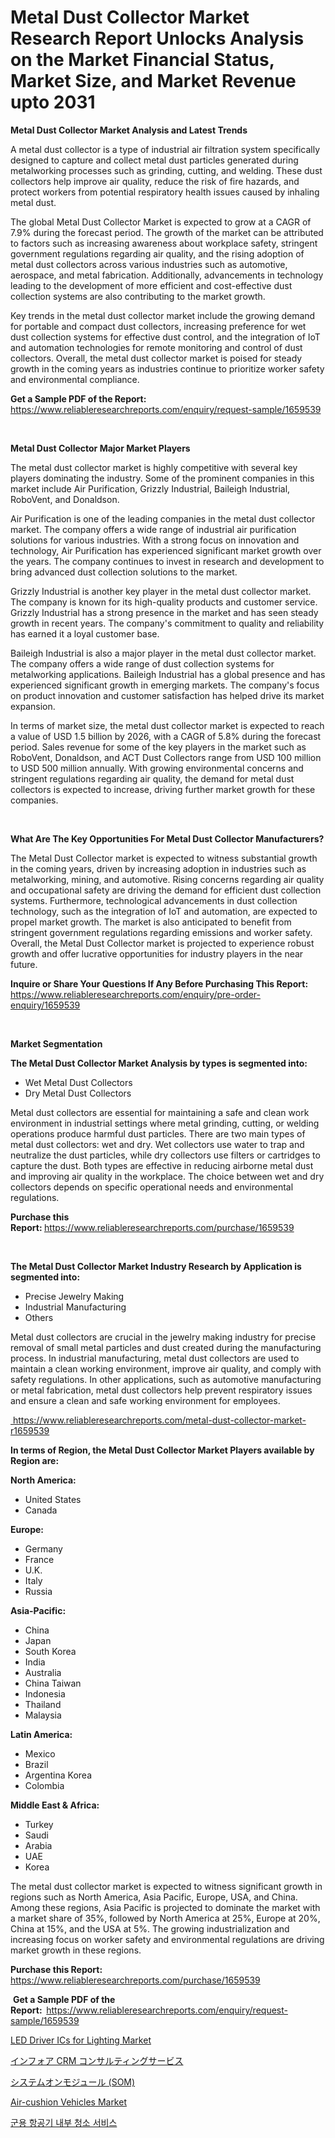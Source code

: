 <p><h1>Metal Dust Collector Market Research Report Unlocks Analysis on the Market Financial Status, Market Size, and Market Revenue upto 2031</h1></p><p><strong>Metal Dust Collector Market Analysis and Latest Trends</strong></p>
<p><p>A metal dust collector is a type of industrial air filtration system specifically designed to capture and collect metal dust particles generated during metalworking processes such as grinding, cutting, and welding. These dust collectors help improve air quality, reduce the risk of fire hazards, and protect workers from potential respiratory health issues caused by inhaling metal dust.</p><p>The global Metal Dust Collector Market is expected to grow at a CAGR of 7.9% during the forecast period. The growth of the market can be attributed to factors such as increasing awareness about workplace safety, stringent government regulations regarding air quality, and the rising adoption of metal dust collectors across various industries such as automotive, aerospace, and metal fabrication. Additionally, advancements in technology leading to the development of more efficient and cost-effective dust collection systems are also contributing to the market growth.</p><p>Key trends in the metal dust collector market include the growing demand for portable and compact dust collectors, increasing preference for wet dust collection systems for effective dust control, and the integration of IoT and automation technologies for remote monitoring and control of dust collectors. Overall, the metal dust collector market is poised for steady growth in the coming years as industries continue to prioritize worker safety and environmental compliance.</p></p>
<p><strong>Get a Sample PDF of the Report:&nbsp;</strong> <a href="https://www.reliableresearchreports.com/enquiry/request-sample/1659539">https://www.reliableresearchreports.com/enquiry/request-sample/1659539</a></p>
<p>&nbsp;</p>
<p><strong>Metal Dust Collector Major Market Players</strong></p>
<p><p>The metal dust collector market is highly competitive with several key players dominating the industry. Some of the prominent companies in this market include Air Purification, Grizzly Industrial, Baileigh Industrial, RoboVent, and Donaldson.</p><p>Air Purification is one of the leading companies in the metal dust collector market. The company offers a wide range of industrial air purification solutions for various industries. With a strong focus on innovation and technology, Air Purification has experienced significant market growth over the years. The company continues to invest in research and development to bring advanced dust collection solutions to the market.</p><p>Grizzly Industrial is another key player in the metal dust collector market. The company is known for its high-quality products and customer service. Grizzly Industrial has a strong presence in the market and has seen steady growth in recent years. The company's commitment to quality and reliability has earned it a loyal customer base.</p><p>Baileigh Industrial is also a major player in the metal dust collector market. The company offers a wide range of dust collection systems for metalworking applications. Baileigh Industrial has a global presence and has experienced significant growth in emerging markets. The company's focus on product innovation and customer satisfaction has helped drive its market expansion.</p><p>In terms of market size, the metal dust collector market is expected to reach a value of USD 1.5 billion by 2026, with a CAGR of 5.8% during the forecast period. Sales revenue for some of the key players in the market such as RoboVent, Donaldson, and ACT Dust Collectors range from USD 100 million to USD 500 million annually. With growing environmental concerns and stringent regulations regarding air quality, the demand for metal dust collectors is expected to increase, driving further market growth for these companies.</p></p>
<p>&nbsp;</p>
<p><strong>What Are The Key Opportunities For Metal Dust Collector Manufacturers?</strong></p>
<p><p>The Metal Dust Collector market is expected to witness substantial growth in the coming years, driven by increasing adoption in industries such as metalworking, mining, and automotive. Rising concerns regarding air quality and occupational safety are driving the demand for efficient dust collection systems. Furthermore, technological advancements in dust collection technology, such as the integration of IoT and automation, are expected to propel market growth. The market is also anticipated to benefit from stringent government regulations regarding emissions and worker safety. Overall, the Metal Dust Collector market is projected to experience robust growth and offer lucrative opportunities for industry players in the near future.</p></p>
<p><strong>Inquire or Share Your Questions If Any Before Purchasing This Report:</strong> <a href="https://www.reliableresearchreports.com/enquiry/pre-order-enquiry/1659539">https://www.reliableresearchreports.com/enquiry/pre-order-enquiry/1659539</a></p>
<p>&nbsp;</p>
<p><strong>Market Segmentation</strong></p>
<p><strong>The Metal Dust Collector Market Analysis by types is segmented into:</strong></p>
<p><ul><li>Wet Metal Dust Collectors</li><li>Dry Metal Dust Collectors</li></ul></p>
<p><p>Metal dust collectors are essential for maintaining a safe and clean work environment in industrial settings where metal grinding, cutting, or welding operations produce harmful dust particles. There are two main types of metal dust collectors: wet and dry. Wet collectors use water to trap and neutralize the dust particles, while dry collectors use filters or cartridges to capture the dust. Both types are effective in reducing airborne metal dust and improving air quality in the workplace. The choice between wet and dry collectors depends on specific operational needs and environmental regulations.</p></p>
<p><strong>Purchase this Report:&nbsp;</strong><a href="https://www.reliableresearchreports.com/purchase/1659539">https://www.reliableresearchreports.com/purchase/1659539</a></p>
<p>&nbsp;</p>
<p><strong>The Metal Dust Collector Market Industry Research by Application is segmented into:</strong></p>
<p><ul><li>Precise Jewelry Making</li><li>Industrial Manufacturing</li><li>Others</li></ul></p>
<p><p>Metal dust collectors are crucial in the jewelry making industry for precise removal of small metal particles and dust created during the manufacturing process. In industrial manufacturing, metal dust collectors are used to maintain a clean working environment, improve air quality, and comply with safety regulations. In other applications, such as automotive manufacturing or metal fabrication, metal dust collectors help prevent respiratory issues and ensure a clean and safe working environment for employees.</p></p>
<p><a href="https://www.reliableresearchreports.com/metal-dust-collector-market-r1659539">&nbsp;https://www.reliableresearchreports.com/metal-dust-collector-market-r1659539</a></p>
<p><strong>In terms of Region, the Metal Dust Collector Market Players available by Region are:</strong></p>
<p>
    <p> <strong> North America: </strong>
        <ul>
            <li>United States</li>
            <li>Canada</li>
        </ul>
        </p> 
    <p> <strong> Europe: </strong>
        <ul>
            <li>Germany</li>
            <li>France</li>
            <li>U.K.</li>
            <li>Italy</li>
            <li>Russia</li>
        </ul>
        </p> 
    <p> <strong> Asia-Pacific: </strong>
        <ul>
            <li>China</li>
            <li>Japan</li>
            <li>South Korea</li>
            <li>India</li>
            <li>Australia</li>
            <li>China Taiwan</li>
            <li>Indonesia</li>
            <li>Thailand</li>
            <li>Malaysia</li>
        </ul>
        </p> 
    <p> <strong> Latin America: </strong>
        <ul>
            <li>Mexico</li>
            <li>Brazil</li>
            <li>Argentina Korea</li>
            <li>Colombia</li>
        </ul>
        </p> 
    <p> <strong> Middle East & Africa: </strong>
        <ul>
            <li>Turkey</li>
            <li>Saudi</li>
            <li>Arabia</li>
            <li>UAE</li>
            <li>Korea</li>
        </ul>
    </p>
    </p>
<p><p>The metal dust collector market is expected to witness significant growth in regions such as North America, Asia Pacific, Europe, USA, and China. Among these regions, Asia Pacific is projected to dominate the market with a market share of 35%, followed by North America at 25%, Europe at 20%, China at 15%, and the USA at 5%. The growing industrialization and increasing focus on worker safety and environmental regulations are driving market growth in these regions.</p></p>
<p><strong>Purchase this Report: </strong><a href="https://www.reliableresearchreports.com/purchase/1659539">https://www.reliableresearchreports.com/purchase/1659539</a></p>
<p>&nbsp;<strong>Get a Sample PDF of the Report:&nbsp;&nbsp;</strong><a href="https://www.reliableresearchreports.com/enquiry/request-sample/1659539">https://www.reliableresearchreports.com/enquiry/request-sample/1659539</a></p>
<p><strong></strong></p>
<p><p><a href="https://www.linkedin.com/pulse/global-led-driver-ics-lighting-market-projected-grow-cagr-0l5he">LED Driver ICs for Lighting Market</a></p><p><a href="https://medium.com/@elishelacruz56456/infor-7962bceff331">インフォア CRM コンサルティングサービス</a></p><p><a href="https://medium.com/@frankfurter35566/%E3%82%B0%E3%83%AD%E3%83%BC%E3%83%90%E3%83%AB%E3%82%B7%E3%82%B9%E3%83%86%E3%83%A0%E3%82%AA%E3%83%B3%E3%83%A2%E3%82%B8%E3%83%A5%E3%83%BC%E3%83%AB-som-%E5%B8%82%E5%A0%B4%E3%81%AE%E7%8A%B6%E6%B3%81-2024%E5%B9%B4-2031%E5%B9%B4-%E3%81%8A%E3%82%88%E3%81%B3%E5%9C%B0%E5%9F%9F%E5%88%A5-%E8%A3%BD%E5%93%81%E5%88%A5-%E3%82%A8%E3%83%B3%E3%83%89%E3%83%A6%E3%83%BC%E3%82%B9%E5%88%A5%E3%81%AE%E4%BA%88%E6%B8%AC-2996556ac844">システムオンモジュール (SOM)</a></p><p><a href="https://www.linkedin.com/pulse/global-air-cushion-vehicles-market-opportunities-forecast-mrlqe">Air-cushion Vehicles Market</a></p><p><a href="https://github.com/nicolaseller56452023/Market-Research-Report-List-1/blob/main/4621394164550.md">군용 항공기 내부 청소 서비스</a></p></p>